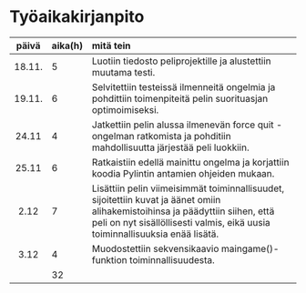 # Työaikakirjanpito

| päivä | aika(h) | mitä tein  |
| :----:|:-----| :-----|
| 18.11. | 5    | Luotiin tiedosto peliprojektille ja alustettiin muutama testi.  |
| 19.11. | 6    | Selvitettiin testeissä ilmenneitä ongelmia ja pohdittiin toimenpiteitä pelin suorituasjan optimoimiseksi. |
| 24.11 |  4   | Jatkettiin pelin alussa ilmenevän force quit -ongelman ratkomista ja pohditiin mahdollisuutta järjestää peli luokkiin.|
| 25.11 |  6   | Ratkaistiin edellä mainittu ongelma ja korjattiin koodia Pylintin antamien ohjeiden mukaan.  |
| 2.12  |  7   | Lisättiin pelin viimeisimmät toiminnallisuudet, sijoitettiin kuvat ja äänet omiin alihakemistoihinsa ja päädyttiin siihen, että peli on nyt sisällöllisesti valmis, eikä uusia toiminnallisuuksia enää lisätä. |
| 3.12 |   4  | Muodostettiin sekvensikaavio maingame()-funktion toiminnallisuudesta. |
|  | 32 |  |



